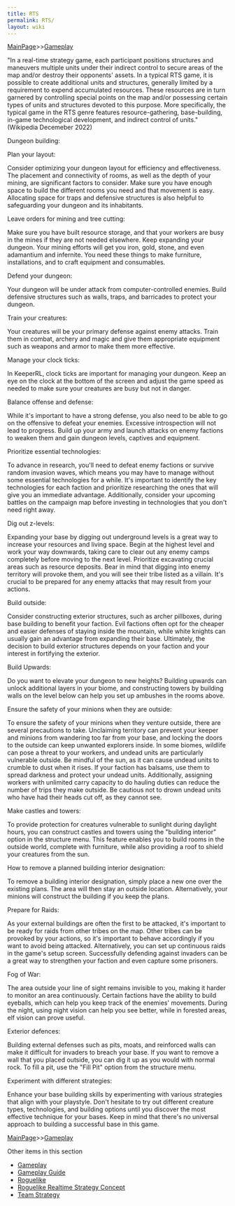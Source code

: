 ```yaml
---
title: RTS
permalink: RTS/
layout: wiki
---
```


[MainPage](/keeperrl_wiki/ "wikilink")>>[Gameplay](/keeperrl_wiki/Gameplay "wikilink")

"In a real-time strategy game, each participant positions structures and maneuvers multiple units under their indirect control to secure areas of the map and/or destroy their opponents' assets. In a typical RTS game, it is possible to create additional units and structures, generally limited by a requirement to expend accumulated resources. These resources are in turn garnered by controlling special points on the map and/or possessing certain types of units and structures devoted to this purpose. More specifically, the typical game in the RTS genre features resource-gathering, base-building, in-game technological development, and indirect control of units." (Wikipedia Decemeber 2022)


Dungeon building:


Plan your layout:

Consider optimizing your dungeon layout for efficiency and effectiveness. The placement and connectivity of rooms, as well as the depth of your mining, are significant factors to consider. Make sure you have enough space to build the different rooms you need and that movement is easy. Allocating space for traps and defensive structures is also helpful to safeguarding your dungeon and its inhabitants.


Leave orders for mining and tree cutting:

Make sure you have built resource storage, and that your workers are busy in the mines if they are not needed elsewhere. Keep expanding your dungeon. Your mining efforts will get you iron, gold, stone, and even adamantium and infernite. You need these things to make furniture, installations, and to craft equipment and consumables.


Defend your dungeon:

Your dungeon will be under attack from computer-controlled enemies. Build defensive structures such as walls, traps, and barricades to protect your dungeon.


Train your creatures:

Your creatures will be your primary defense against enemy attacks. Train them in combat, archery and magic and give them appropriate equipment such as weapons and armor to make them more effective.


Manage your clock ticks:

In KeeperRL, clock ticks are important for managing your dungeon. Keep an eye on the clock at the bottom of the screen and adjust the game speed as needed to make sure your creatures are busy but not in danger.


Balance offense and defense:

While it's important to have a strong defense, you also need to be able to go on the offensive to defeat your enemies. Excessive introspection will not lead to progress. Build up your army and launch attacks on enemy factions to weaken them and gain dungeon levels, captives and equipment.


Prioritize essential technologies:

To advance in research, you'll need to defeat enemy factions or survive random invasion waves, which means you may have to manage without some essential technologies for a while. It's important to identify the key technologies for each faction and prioritize researching the ones that will give you an immediate advantage. Additionally, consider your upcoming battles on the campaign map before investing in technologies that you don't need right away.


Dig out z-levels:

Expanding your base by digging out underground levels is a great way to increase your resources and living space. Begin at the highest level and work your way downwards, taking care to clear out any enemy camps completely before moving to the next level. Prioritize excavating crucial areas such as resource deposits. Bear in mind that digging into enemy territory will provoke them, and you will see their tribe listed as a villain. It's crucial to be prepared for any enemy attacks that may result from your actions.


Build outside:

Consider constructing exterior structures, such as archer pillboxes, during base building to benefit your faction. Evil factions often opt for the cheaper and easier defenses of staying inside the mountain, while white knights can usually gain an advantage from expanding their base. Ultimately, the decision to build exterior structures depends on your faction and your interest in fortifying the exterior.


Build Upwards:

Do you want to elevate your dungeon to new heights? Building upwards can unlock additional layers in your biome, and constructing towers by building walls on the level below can help you set up ambushes in the rooms above.


Ensure the safety of your minions when they are outside:

To ensure the safety of your minions when they venture outside, there are several precautions to take. Unclaiming territory can prevent your keeper and minions from wandering too far from your base, and locking the doors to the outside can keep unwanted explorers inside. In some biomes, wildlife can pose a threat to your workers, and undead units are particularly vulnerable outside. Be mindful of the sun, as it can cause undead units to crumble to dust when it rises. If your faction has balsams, use them to spread darkness and protect your undead units. Additionally, assigning workers with unlimited carry capacity to do hauling duties can reduce the number of trips they make outside. Be cautious not to drown undead units who have had their heads cut off, as they cannot see.


Make castles and towers:

To provide protection for creatures vulnerable to sunlight during daylight hours, you can construct castles and towers using the "building interior" option in the structure menu. This feature enables you to build rooms in the outside world, complete with furniture, while also providing a roof to shield your creatures from the sun.


How to remove a planned building interior designation:

To remove a building interior designation, simply place a new one over the existing plans. The area will then stay an outside location. Alternatively, your minions will construct the building if you keep the plans.


Prepare for Raids:

As your external buildings are often the first to be attacked, it's important to be ready for raids from other tribes on the map. Other tribes can be provoked by your actions, so it's important to behave accordingly if you want to avoid being attacked. Alternatively, you can set up continuous raids in the game's setup screen. Successfully defending against invaders can be a great way to strengthen your faction and even capture some prisoners.


Fog of War:

The area outside your line of sight remains invisible to you, making it harder to monitor an area continuously. Certain factions have the ability to build eyeballs, which can help you keep track of the enemies' movements. During the night, using night vision can help you see better, while in forested areas, elf vision can prove useful.


Exterior defences:

Building external defenses such as pits, moats, and reinforced walls can make it difficult for invaders to breach your base. If you want to remove a wall that you placed outside, you can dig it up as you would with normal rock. To fill a pit, use the "Fill Pit" option from the structure menu.


Experiment with different strategies:

Enhance your base building skills by experimenting with various strategies that align with your playstyle. Don't hesitate to try out different creature types, technologies, and building options until you discover the most effective technique for your bases. Keep in mind that there's no universal approach to building a successful base in this game.


[MainPage](/keeperrl_wiki/ "wikilink")>>[Gameplay](/keeperrl_wiki/Gameplay "wikilink")

Other items in this section
-    [Gameplay](/keeperrl_wiki/Gameplay "wikilink")
-    [Gameplay Guide](/keeperrl_wiki/Gameplay_Guide "wikilink")
-    [Roguelike](/keeperrl_wiki/Roguelike "wikilink")
-    [Roguelike Realtime Strategy Concept](/keeperrl_wiki/Roguelike_Realtime_Strategy_Concept "wikilink")
-    [Team Strategy](/keeperrl_wiki/Team_Strategy "wikilink")
